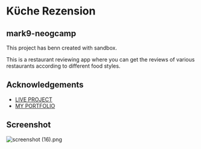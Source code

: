 # Kϋche Rezension

## mark9-neogcamp


This project has benn created with sandbox.

This is a restaurant reviewing app where you can get the reviews of various restaurants according to different food styles. 

## Acknowledgements

* [LIVE PROJECT](https://83eyp.csb.app/)
* [MY PORTFOLIO](https://portfolio-sagar.netlify.app/)

## Screenshot


![screenshot (16).png](https://cdn.hashnode.com/res/hashnode/image/upload/v1630574875337/vIFpUURoO.png)
